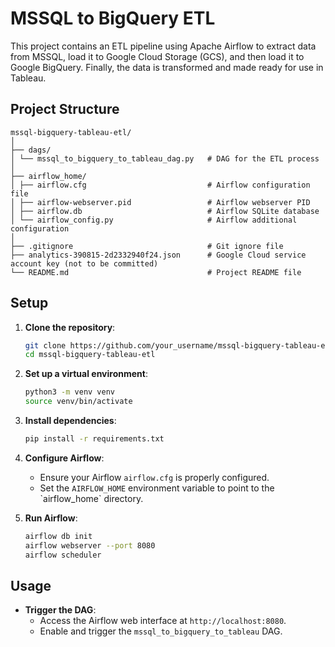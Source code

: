 # MSSQL to BigQuery ETL

This project contains an ETL pipeline using Apache Airflow to extract data from MSSQL, load it to Google Cloud Storage (GCS), and then load it to Google BigQuery. Finally, the data is transformed and made ready for use in Tableau.

## Project Structure

```
mssql-bigquery-tableau-etl/
│
├── dags/
│ └── mssql_to_bigquery_to_tableau_dag.py   # DAG for the ETL process
│
├── airflow_home/
│ ├── airflow.cfg                           # Airflow configuration file
│ ├── airflow-webserver.pid                 # Airflow webserver PID
│ ├── airflow.db                            # Airflow SQLite database 
│ └── airflow_config.py                     # Airflow additional configuration
│
├── .gitignore                              # Git ignore file
├── analytics-390815-2d2332940f24.json      # Google Cloud service account key (not to be committed)
└── README.md                               # Project README file
```

## Setup

1. **Clone the repository**:
    ```sh
    git clone https://github.com/your_username/mssql-bigquery-tableau-etl.git
    cd mssql-bigquery-tableau-etl
    ```

2. **Set up a virtual environment**:
    ```sh
    python3 -m venv venv
    source venv/bin/activate
    ```

3. **Install dependencies**:
    ```sh
    pip install -r requirements.txt
    ```

4. **Configure Airflow**:
    - Ensure your Airflow `airflow.cfg` is properly configured.
    - Set the `AIRFLOW_HOME` environment variable to point to the \`airflow_home\` directory.

5. **Run Airflow**:
    ```sh
    airflow db init
    airflow webserver --port 8080
    airflow scheduler
    ```

## Usage

- **Trigger the DAG**:
  - Access the Airflow web interface at `http://localhost:8080`.
  - Enable and trigger the `mssql_to_bigquery_to_tableau` DAG.